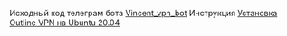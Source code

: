 Исходный код телеграм бота [Vincent_vpn_bot](https://t.me/vincent_vpn_bot "Vincent_vpn_bot")
Инструкция [Установка Outline VPN на Ubuntu 20.04](https://gist.github.com/JohnyDeath/3f93899dc78f90cc57ae52b41ea29bac "Установка Outline VPN на Ubuntu 20.04")